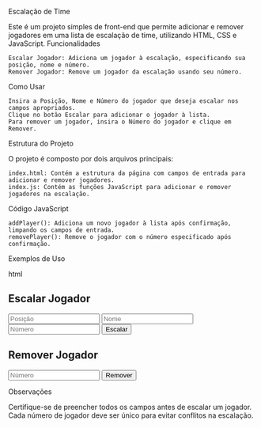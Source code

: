 Escalação de Time

Este é um projeto simples de front-end que permite adicionar e remover jogadores em uma lista de escalação de time, utilizando HTML, CSS e JavaScript.
Funcionalidades

    Escalar Jogador: Adiciona um jogador à escalação, especificando sua posição, nome e número.
    Remover Jogador: Remove um jogador da escalação usando seu número.

Como Usar

    Insira a Posição, Nome e Número do jogador que deseja escalar nos campos apropriados.
    Clique no botão Escalar para adicionar o jogador à lista.
    Para remover um jogador, insira o Número do jogador e clique em Remover.

Estrutura do Projeto

O projeto é composto por dois arquivos principais:

    index.html: Contém a estrutura da página com campos de entrada para adicionar e remover jogadores.
    index.js: Contém as funções JavaScript para adicionar e remover jogadores na escalação.

Código JavaScript

    addPlayer(): Adiciona um novo jogador à lista após confirmação, limpando os campos de entrada.
    removePlayer(): Remove o jogador com o número especificado após confirmação.

Exemplos de Uso

html

<!-- Adicionando um novo jogador -->
<h2>Escalar Jogador</h2>
<input type="text" id="position" placeholder="Posição">
<input type="text" id="name" placeholder="Nome">
<input type="text" id="number" placeholder="Número">
<button onclick="addPlayer()">Escalar</button>

<!-- Removendo um jogador -->
<h2>Remover Jogador</h2>
<input type="text" id="numberToRemove" placeholder="Número">
<button onclick="removePlayer()">Remover</button>

Observações

Certifique-se de preencher todos os campos antes de escalar um jogador. Cada número de jogador deve ser único para evitar conflitos na escalação.
